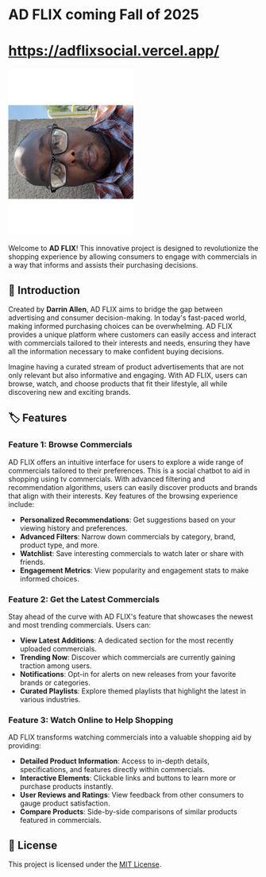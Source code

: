 # AD FLIX coming Fall of 2025  
# https://adflixsocial.vercel.app/

<img src="https://github.com/darrinlallen/adflixsocial/blob/main/src/IMG_0991.svg" width="50%" alt="Project Overview">

Welcome to **AD FLIX**! This innovative project is designed to revolutionize the shopping experience by allowing consumers to engage with commercials in a way that informs and assists their purchasing decisions.

## 📜 Introduction

Created by **Darrin Allen**, AD FLIX aims to bridge the gap between advertising and consumer decision-making. In today's fast-paced world, making informed purchasing choices can be overwhelming. AD FLIX provides a unique platform where customers can easily access and interact with commercials tailored to their interests and needs, ensuring they have all the information necessary to make confident buying decisions.

Imagine having a curated stream of product advertisements that are not only relevant but also informative and engaging. With AD FLIX, users can browse, watch, and choose products that fit their lifestyle, all while discovering new and exciting brands.

## 🏷️ Features

### Feature 1: Browse Commercials

AD FLIX offers an intuitive interface for users to explore a wide range of commercials tailored to their preferences. This is a social chatbot to aid in shopping using tv commercials. With advanced filtering and recommendation algorithms, users can easily discover products and brands that align with their interests. Key features of the browsing experience include:

- **Personalized Recommendations**: Get suggestions based on your viewing history and preferences.
- **Advanced Filters**: Narrow down commercials by category, brand, product type, and more.
- **Watchlist**: Save interesting commercials to watch later or share with friends.
- **Engagement Metrics**: View popularity and engagement stats to make informed choices.

### Feature 2: Get the Latest Commercials

Stay ahead of the curve with AD FLIX's feature that showcases the newest and most trending commercials. Users can:

- **View Latest Additions**: A dedicated section for the most recently uploaded commercials.
- **Trending Now**: Discover which commercials are currently gaining traction among users.
- **Notifications**: Opt-in for alerts on new releases from your favorite brands or categories.
- **Curated Playlists**: Explore themed playlists that highlight the latest in various industries.

### Feature 3: Watch Online to Help Shopping

AD FLIX transforms watching commercials into a valuable shopping aid by providing:

- **Detailed Product Information**: Access to in-depth details, specifications, and features directly within commercials.
- **Interactive Elements**: Clickable links and buttons to learn more or purchase products instantly.
- **User Reviews and Ratings**: View feedback from other consumers to gauge product satisfaction.
- **Compare Products**: Side-by-side comparisons of similar products featured in commercials.

## 📝 License

This project is licensed under the [MIT License](LICENSE).
